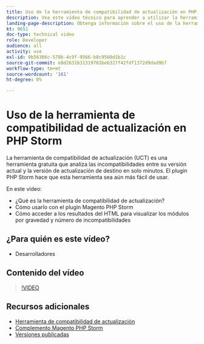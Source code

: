 ```yaml
---
title: Uso de la herramienta de compatibilidad de actualización en PHP Storm
description: Vea este vídeo técnico para aprender a utilizar la herramienta de compatibilidad de actualización con el complemento PHP Storm.
landing-page-description: Obtenga información sobre el uso de la herramienta de compatibilidad de actualización con el complemento PHP Storm que facilita la identificación y solución de incompatibilidades.
kt: 9651
doc-type: technical video
role: Developer
audience: all
activity: use
exl-id: 9b56306c-578b-4c9f-9566-b8c9560d1b1c
source-git-commit: e8d2631b31319701beb327f42fdf1372d9dad9b7
workflow-type: tm+mt
source-wordcount: '161'
ht-degree: 0%

---
```


# Uso de la herramienta de compatibilidad de actualización en PHP Storm

La herramienta de compatibilidad de actualización (UCT) es una herramienta gratuita que analiza las incompatibilidades entre su versión actual y la versión de actualización de destino en solo minutos. El plugin PHP Storm hace que esta herramienta sea aún más fácil de usar.

En este vídeo:

- ¿Qué es la herramienta de compatibilidad de actualización?
- Cómo usarlo con el plugin Magento PHP Storm
- Cómo acceder a los resultados del HTML para visualizar los módulos por gravedad y número de incompatibilidades

## ¿Para quién es este vídeo?

- Desarrolladores

## Contenido del vídeo

>[!VIDEO](https://video.tv.adobe.com/v/340150?quality=12&learn=on)

## Recursos adicionales

- [Herramienta de compatibilidad de actualización](https://experienceleague.adobe.com/docs/commerce-operations/upgrade-guide/upgrade-compatibility-tool/overview.html)
- [Complemento Magento PHP Storm](https://plugins.jetbrains.com/plugin/8024-magento-phpstorm)
- [Versiones publicadas](https://experienceleague.adobe.com/docs/commerce-operations/release/versions.html)
